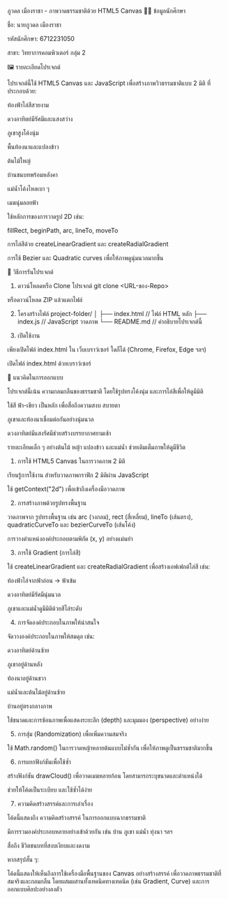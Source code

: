 ภูวดล เมืองราชา - ภาพวาดธรรมชาติด้วย HTML5 Canvas
👨‍🎓 ข้อมูลนักศึกษา

ชื่อ: นายภูวดล เมืองราชา

รหัสนักศึกษา: 6712231050

สาขา: วิทยาการคอมพิวเตอร์ กลุ่ม 2

🖼️ รายละเอียดโปรเจกต์

โปรเจกต์นี้ใช้ HTML5 Canvas และ JavaScript เพื่อสร้างภาพวิวธรรมชาติแบบ 2 มิติ ที่ประกอบด้วย:

ท้องฟ้าไล่สีสวยงาม

ดวงอาทิตย์มีรัศมีและแสงสว่าง

ภูเขาสูงโค้งนุ่ม

พื้นท้องนาและแปลงข้าว

ต้นไม้ใหญ่

บ้านชนบทพร้อมหลังคา

แม่น้ำโค้งไหลเบา ๆ

เมฆนุ่มลอยฟ้า

ใช้หลักการของการวาดรูป 2D เช่น:

fillRect, beginPath, arc, lineTo, moveTo

การไล่สีด้วย createLinearGradient และ createRadialGradient

การใช้ Bezier และ Quadratic curves เพื่อให้ภาพดูนุ่มนวลมากขึ้น

🚀 วิธีการรันโปรเจกต์
1. ดาวน์โหลดหรือ Clone โปรเจกต์
git clone <URL-ของ-Repo>


หรือดาวน์โหลด ZIP แล้วแตกไฟล์

2. โครงสร้างไฟล์
project-folder/
│
├── index.html       // ไฟล์ HTML หลัก
├── index.js         // JavaScript วาดภาพ
└── README.md        // คำอธิบายโปรเจกต์นี้

3. เปิดใช้งาน

เพียงเปิดไฟล์ index.html ใน เว็บเบราว์เซอร์ ใดก็ได้ (Chrome, Firefox, Edge ฯลฯ)

เปิดไฟล์ index.html ด้วยเบราว์เซอร์

🎨 แนวคิดในการออกแบบ

โปรเจกต์นี้เน้น ความกลมกลืนของธรรมชาติ โดยใช้รูปทรงโค้งนุ่ม และการไล่สีเพื่อให้ดูมีมิติ

ใช้สี ฟ้า-เขียว เป็นหลัก เพื่อสื่อถึงความสงบ สบายตา

ภูเขาและท้องนาเชื่อมต่อกันอย่างนุ่มนวล

ดวงอาทิตย์มีแสงรัศมีช่วยสร้างบรรยากาศยามเช้า

รายละเอียดเล็ก ๆ อย่างต้นไม้ หญ้า แปลงข้าว และแม่น้ำ ช่วยเติมเต็มภาพให้ดูมีชีวิต



1. การใช้ HTML5 Canvas ในการวาดภาพ 2 มิติ

เรียนรู้การใช้งาน <canvas> สำหรับวาดภาพกราฟิก 2 มิติผ่าน JavaScript

ใช้ getContext("2d") เพื่อเข้าถึงเครื่องมือวาดภาพ

2. การสร้างภาพด้วยรูปทรงพื้นฐาน

วาดภาพจาก รูปทรงพื้นฐาน เช่น arc (วงกลม), rect (สี่เหลี่ยม), lineTo (เส้นตรง), quadraticCurveTo และ bezierCurveTo (เส้นโค้ง)

การวางตำแหน่งองค์ประกอบตามพิกัด (x, y) อย่างแม่นยำ

3. การใช้ Gradient (การไล่สี)

ใช้ createLinearGradient และ createRadialGradient เพื่อสร้างเอฟเฟกต์ไล่สี เช่น:

ท้องฟ้าไล่จากฟ้าอ่อน → ฟ้าเข้ม

ดวงอาทิตย์มีรัศมีนุ่มนวล

ภูเขาและแม่น้ำดูมีมิติด้วยสีไล่ระดับ

4. การจัดองค์ประกอบในภาพให้น่าสนใจ

จัดวางองค์ประกอบในภาพให้สมดุล เช่น:

ดวงอาทิตย์ด้านซ้าย

ภูเขาอยู่ด้านหลัง

ท้องนาอยู่ด้านขวา

แม่น้ำและต้นไม้อยู่ด้านซ้าย

บ้านอยู่ตรงกลางภาพ

ใช้ขนาดและการซ้อนภาพเพื่อแสดงระยะลึก (depth) และมุมมอง (perspective) อย่างง่าย

5. การสุ่ม (Randomization) เพื่อเพิ่มความสมจริง

ใช้ Math.random() ในการวาดหญ้าหลายต้นแบบไม่ซ้ำกัน เพื่อให้ภาพดูเป็นธรรมชาติมากขึ้น

6. การแยกฟังก์ชันเพื่อใช้ซ้ำ

สร้างฟังก์ชัน drawCloud() เพื่อวาดเมฆหลายก้อน โดยสามารถระบุขนาดและตำแหน่งได้

ช่วยให้โค้ดเป็นระเบียบ และใช้ซ้ำได้ง่าย

7. ความคิดสร้างสรรค์และการเล่าเรื่อง

โค้ดนี้แสดงถึง ความคิดสร้างสรรค์ ในการออกแบบฉากธรรมชาติ

มีการรวมองค์ประกอบหลายอย่างเข้าด้วยกัน เช่น บ้าน ภูเขา แม่น้ำ ทุ่งนา ฯลฯ

สื่อถึง ชีวิตชนบทที่สงบเงียบและงดงาม

หากสรุปสั้น ๆ:

โค้ดนี้แสดงให้เห็นถึงการใช้เครื่องมือพื้นฐานของ Canvas อย่างสร้างสรรค์ เพื่อวาดภาพธรรมชาติที่สมจริงและกลมกลืน โดยผสมผสานทั้งเทคนิคทางเทคนิค (เช่น Gradient, Curve) และการออกแบบศิลปะอย่างลงตัว